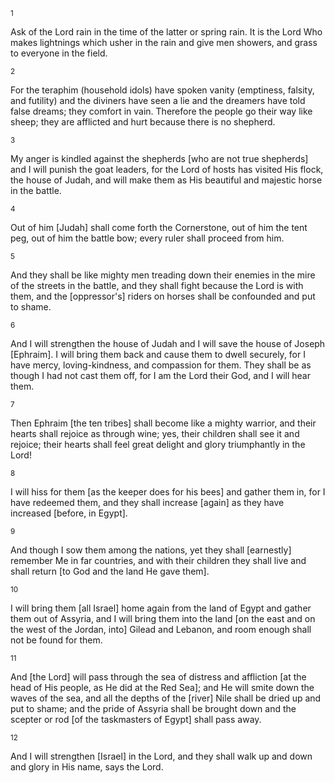 <sup>1</sup> 

Ask of the Lord rain in the time of the latter or spring rain. It is the Lord Who makes lightnings which usher in the rain and give men showers, and grass to everyone in the field. 

<sup>2</sup> 

For the teraphim (household idols) have spoken vanity (emptiness, falsity, and futility) and the diviners have seen a lie and the dreamers have told false dreams; they comfort in vain. Therefore the people go their way like sheep; they are afflicted and hurt because there is no shepherd. 

<sup>3</sup> 

My anger is kindled against the shepherds [who are not true shepherds] and I will punish the goat leaders, for the Lord of hosts has visited His flock, the house of Judah, and will make them as His beautiful and majestic horse in the battle. 

<sup>4</sup> 

Out of him [Judah] shall come forth the Cornerstone, out of him the tent peg, out of him the battle bow; every ruler shall proceed from him. 

<sup>5</sup> 

And they shall be like mighty men treading down their enemies in the mire of the streets in the battle, and they shall fight because the Lord is with them, and the [oppressor's] riders on horses shall be confounded and put to shame. 

<sup>6</sup> 

And I will strengthen the house of Judah and I will save the house of Joseph [Ephraim]. I will bring them back and cause them to dwell securely, for I have mercy, loving-kindness, and compassion for them. They shall be as though I had not cast them off, for I am the Lord their God, and I will hear them. 

<sup>7</sup> 

Then Ephraim [the ten tribes] shall become like a mighty warrior, and their hearts shall rejoice as through wine; yes, their children shall see it and rejoice; their hearts shall feel great delight and glory triumphantly in the Lord! 

<sup>8</sup> 

I will hiss for them [as the keeper does for his bees] and gather them in, for I have redeemed them, and they shall increase [again] as they have increased [before, in Egypt]. 

<sup>9</sup> 

And though I sow them among the nations, yet they shall [earnestly] remember Me in far countries, and with their children they shall live and shall return [to God and the land He gave them]. 

<sup>10</sup> 

I will bring them [all Israel] home again from the land of Egypt and gather them out of Assyria, and I will bring them into the land [on the east and on the west of the Jordan, into] Gilead and Lebanon, and room enough shall not be found for them. 

<sup>11</sup> 

And [the Lord] will pass through the sea of distress and affliction [at the head of His people, as He did at the Red Sea]; and He will smite down the waves of the sea, and all the depths of the [river] Nile shall be dried up and put to shame; and the pride of Assyria shall be brought down and the scepter or rod [of the taskmasters of Egypt] shall pass away. 

<sup>12</sup> 

And I will strengthen [Israel] in the Lord, and they shall walk up and down and glory in His name, says the Lord.